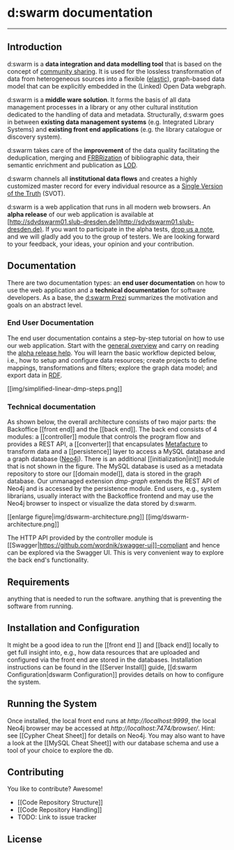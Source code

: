 # d:swarm documentation
____

## Introduction
d:swarm is a **data integration and data modelling tool** that is based on the concept of [community sharing](http://en.wikipedia.org/wiki/Sharing). It is used for the lossless transformation of data from heterogeneous sources into a flexible ([elastic](http://en.wikipedia.org/wiki/Elasticity_%28data_store%29)), graph-based data model that can be explicitly embedded in the (Linked) Open Data webgraph.

d:swarm is a **middle ware solution**. It forms the basis of all data management processes in a library or any other cultural institution dedicated to the handling of data and metadata.  Structurally, d:swarm goes in between **existing data management systems** (e.g. Integrated Library Systems) and **existing front end applications** (e.g. the library catalogue or discovery system).

d:swarm takes care of the **improvement** of the data quality facilitating the deduplication, merging and [FRBRization](http://en.wikipedia.org/wiki/Functional_Requirements_for_Bibliographic_Records) of bibliographic data, their semantic enrichment and publication as [LOD](http://en.wikipedia.org/wiki/Linked_data).

d:swarm channels all **institutional data flows** and creates a highly customized master record for every individual resource as a [Single Version of the Truth](http://en.wikipedia.org/wiki/Single_version_of_the_truth) (SVOT).

d:swarm is a web application that runs in all modern web browsers. An **alpha release** of our web application is available at [http://sdvdswarm01.slub-dresden.de](http://sdvdswarm01.slub-dresden.de). If you want to participate in the alpha tests, [drop us a note](http://dmp.slub-dresden.de/en/interesse/), and we will gladly add you to the group of testers. We are looking forward to your feedback, your ideas, your opinion and your contribution.


## Documentation

There are two documentation types: an **end user documentation** on how to use the web application and a **technical documentation** for software developers. As a base, the [d:swarm Prezi](http://prezi.com/0zh_ypsezu6i/) summarizes the motivation and goals on an abstract level.

### End User Documentation

The end user documentation contains a step-by-step tutorial on how to use our web application. Start with the [general overview](http://dmp.slub-dresden.de/en/) and carry on reading the [alpha release help](http://dmp.slub-dresden.de/en/datenmanagement/dswarm-hilfe/). You will learn the basic workflow depicted below, i.e., how to setup and configure data resources; create projects to define mappings, transformations and filters; explore the graph data model; and export data in [RDF](http://en.wikipedia.org/wiki/Resource_Description_Framework).

<!--- update image at https://intranet.slub-dresden.de/display/DAT/Technical+documentation+d%3Aswarm -->
[[img/simplified-linear-dmp-steps.png]]

### Technical documentation

As shown below, the overall architecture consists of two major parts: the Backoffice [[front end]] and the [[back end]]. The back end consists of 4 modules: a [[controller]] module that controls the program flow and provides a REST API, a [[converter]] that encapsulates [Metafacture](https://github.com/culturegraph/metafacture-core) to transform data and a [[persistence]] layer to access a MySQL database and a graph database ([Neo4j](http://www.neo4j.org)). 
There is an additional [[initialization|init]] module that is not shown in the figure.
The MySQL database is used as a metadata repository to store our [[domain model]], data is stored in the graph database. Our unmanaged extension *dmp-graph* extends the REST API of Neo4j and is accessed by the persistence module. End users, e.g., system librarians, usually interact with the Backoffice frontend and may use the Neo4j browser to inspect or visualize the data stored by d:swarm.

<!--- update image at https://intranet.slub-dresden.de/display/DAT/Architecture+d%3Aswarm -->
[[enlarge figure|img/dswarm-architecture.png]]
[[img/dswarm-architecture.png]]

The HTTP API provided by the controller module is [[Swagger|https://github.com/wordnik/swagger-ui]]-compliant  and hence can be explored via the Swagger UI. This is very convenient way to explore the back end's functionality. 




## Requirements
anything that is needed to run the software. anything that is preventing the software from running.


## Installation and Configuration

It might be a good idea to run the [[front end ]] and [[back end]] locally to get full insight into, e.g., how data resources that are uploaded and configured via the front end are stored in the databases.
Installation instructions can be found in the [[Server Install]] guide,  [[d:swarm Configuration|dswarm Configuration]] provides details on how to configure the system.

## Running the System

Once installed, the local front end runs at *http://localhost:9999*, the local Neo4j browser may be accessed at *http://localhost:7474/browser/*. Hint: see [[Cypher Cheat Sheet]] for details on Neo4j. You may also want to have a look at the [[MySQL Cheat Sheet]] with our database schema and use a tool of your choice to explore the db.


## Contributing

You like to contribute? Awesome!

* [[Code Repository Structure]]
* [[Code Repository Handling]]
* TODO: Link to issue tracker

## License